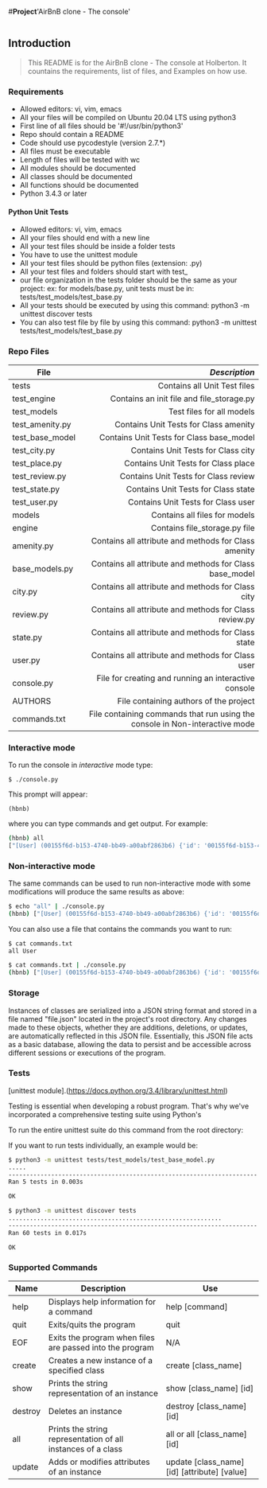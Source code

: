 #**Project**'AirBnB clone - The console'
 <p><img src="https://github.com/matternstsr/holbertonschool-AirBnB_clone/blob/42b75e0b511b2480417c468073c834a7c9385dfe/hbnb.jpg" alt="" loading='lazy' style="" /></p>

## Introduction
> This README is for the AirBnB clone - The console at Holberton. It countains the requirements, list of files, and Examples on how use.

### Requirements
- Allowed editors: vi, vim, emacs
- All your files will be compiled on Ubuntu 20.04 LTS using python3
- First line of all files should be '#!/usr/bin/python3'
- Repo should contain a README
- Code should use pycodestyle (version 2.7.*)
- All files must be executable
- Length of files will be tested with wc
- All modules should be documented
- All classes should be documented
- All functions should be documented
- Python 3.4.3 or later

#### Python Unit Tests
- Allowed editors: vi, vim, emacs
- All your files should end with a new line
- All your test files should be inside a folder tests
- You have to use the unittest module
- All your test files should be python files (extension: .py)
- All your test files and folders should start with test_
- our file organization in the tests folder should be the same as your project: ex: for models/base.py, unit tests must be in: tests/test_models/test_base.py
- All your tests should be executed by using this command: python3 -m unittest discover tests
- You can also test file by file by using this command: python3 -m unittest tests/test_models/test_base.py

### Repo Files
| **File** | *__Description__* |
|----------|----------------:|
|tests| Contains all Unit Test files|
|test_engine| Contains an init file and file_storage.py|
|test_models| Test files for all models|
|test_amenity.py| Contains Unit Tests for Class amenity|
|test_base_model| Contains Unit Tests for Class base_model|
|test_city.py| Contains Unit Tests for Class city|
|test_place.py| Contains Unit Tests for Class place|
|test_review.py| Contains Unit Tests for Class review|
|test_state.py| Contains Unit Tests for Class state|
|test_user.py| Contains Unit Tests for Class user|
|models| Contains all files for models|
|engine| Contains file_storage.py file|
|amenity.py| Contains all attribute and methods for Class amenity|
|base_models.py| Contains all attribute and methods for Class base_model|
|city.py|Contains all attribute and methods for Class city|
|review.py| Contains all attribute and methods for Class review.py|
|state.py| Contains all attribute and methods for Class state|
|user.py| Contains all attribute and methods for Class user|
|console.py| File for creating and running an interactive console|
|AUTHORS| File containing authors of the project|
|commands.txt| File containing commands that run using the console in Non-interactive mode|



### Interactive mode

To run the console in *interactive* mode type:

```$ ./console.py```

This prompt will appear:

```(hbnb) ```

where you can type commands and get output. For example:

```bash
(hbnb) all
["[User] (00155f6d-b153-4740-bb49-a00abf2863b6) {'id': '00155f6d-b153-4740-bb49-a00abf2863b6', 'created_at': datetime.datetime(2023, 10, 10, 11, 3, 21, 451703), 'updated_at': datetime.datetime(2023, 10, 10, 11, 3, 21, 451710), 'first_name': 'Betty', 'last_name': 'Bar', 'email': 'airbnb@mail.com', 'password': 'root'}", "[User] (8d277805-bae6-4279-8e5e-7c80ca608e02) {'id': '8d277805-bae6-4279-8e5e-7c80ca608e02', 'created_at': datetime.datetime(2023, 10, 10, 11, 3, 21, 451946), 'updated_at': datetime.datetime(2023, 10, 10, 11, 3, 21, 451951), 'first_name': 'John', 'email': 'airbnb2@mail.com', 'password': 'root'}"]
```

### Non-interactive mode

The same commands can be used to run non-interactive mode with some modifications will produce the same results as above:

```bash
$ echo "all" | ./console.py
(hbnb) ["[User] (00155f6d-b153-4740-bb49-a00abf2863b6) {'id': '00155f6d-b153-4740-bb49-a00abf2863b6', 'created_at': datetime.datetime(2023, 10, 10, 11, 3, 21, 451703), 'updated_at': datetime.datetime(2023, 10, 10, 11, 3, 21, 451710), 'first_name': 'Betty', 'last_name': 'Bar', 'email': 'airbnb@mail.com', 'password': 'root'}", "[User] (8d277805-bae6-4279-8e5e-7c80ca608e02) {'id': '8d277805-bae6-4279-8e5e-7c80ca608e02', 'created_at': datetime.datetime(2023, 10, 10, 11, 3, 21, 451946), 'updated_at': datetime.datetime(2023, 10, 10, 11, 3, 21, 451951), 'first_name': 'John', 'email': 'airbnb2@mail.com', 'password': 'root'}"]
```

You can also use a file that contains the commands you want to run:
```bash
$ cat commands.txt
all User
```

```bash
$ cat commands.txt | ./console.py
(hbnb) ["[User] (00155f6d-b153-4740-bb49-a00abf2863b6) {'id': '00155f6d-b153-4740-bb49-a00abf2863b6', 'created_at': datetime.datetime(2023, 10, 10, 11, 3, 21, 451703), 'updated_at': datetime.datetime(2023, 10, 10, 11, 3, 21, 451710), 'first_name': 'Betty', 'last_name': 'Bar', 'email': 'airbnb@mail.com', 'password': 'root'}", "[User] (8d277805-bae6-4279-8e5e-7c80ca608e02) {'id': '8d277805-bae6-4279-8e5e-7c80ca608e02', 'created_at': datetime.datetime(2023, 10, 10, 11, 3, 21, 451946), 'updated_at': datetime.datetime(2023, 10, 10, 11, 3, 21, 451951), 'first_name': 'John', 'email': 'airbnb2@mail.com', 'password': 'root'}"]
```

### Storage

Instances of classes are serialized into a JSON string format and stored in a file named "file.json" located in the project's root directory. Any changes made to these objects, whether they are additions, deletions, or updates, are automatically reflected in this JSON file. Essentially, this JSON file acts as a basic database, allowing the data to persist and be accessible across different sessions or executions of the program.

### Tests
[unittest module].(https://docs.python.org/3.4/library/unittest.html)

Testing is essential when developing a robust program. That's why we've incorporated a comprehensive testing suite using Python's 

To run the entire unittest suite do this command from the root directory:

If you want to run tests individually, an example would be:

```bash
$ python3 -m unittest tests/test_models/test_base_model.py
.....
----------------------------------------------------------------------
Ran 5 tests in 0.003s

OK
```

```bash
$ python3 -m unittest discover tests
............................................................
----------------------------------------------------------------------
Ran 60 tests in 0.017s

OK
```

### Supported Commands

Name | Description | Use
-------- | ----------- |-------- |
help | Displays help information for a command | help [command]
quit | Exits/quits the program | quit
EOF | Exits the program when files are passed into the program | N/A
create | Creates a new instance of a specified class | create [class_name]
show | Prints the string representation of an instance | show [class_name] [id]
destroy | Deletes an instance | destroy [class_name] [id]
all | Prints the string representation of all instances of a class| all or all [class_name] [id]
update | Adds or modifies attributes of an instance | update [class_name] [id] [attribute] [value]

